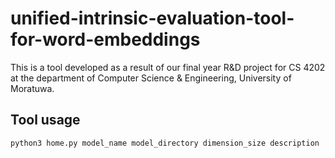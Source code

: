 # unified-intrinsic-evaluation-tool-for-word-embeddings
This is a tool developed as a result of our final year R&D project for CS 4202 at the department of Computer Science & Engineering, University of Moratuwa.
## Tool usage
`
python3 home.py model_name model_directory dimension_size description
`
